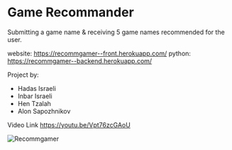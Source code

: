 # Game Recommander
Submitting a game name & receiving 5 game names recommended for the user.


website:
https://recommgamer--front.herokuapp.com/
python: https://recommgamer--backend.herokuapp.com/

Project by: 
- Hadas Israeli
- Inbar Israeli
- Hen Tzalah
- Alon Sapozhnikov

Video Link
https://youtu.be/Vpt76zcGAoU


![Recommgamer](https://user-images.githubusercontent.com/76647532/185186765-f52c7193-86bb-4f22-ba4b-a112f0365796.jpeg)
